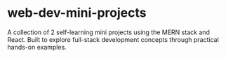 # web-dev-mini-projects
 A collection of 2 self-learning mini projects using the MERN stack and React. Built to explore full-stack development concepts through practical hands-on examples.
